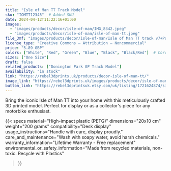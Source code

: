 ```yaml
---
title: "Isle of Man TT Track Model"
sku: "IOMTT12345"  # Added SKU
date: 2024-04-12T11:22:16+01:00
images:
  - "images/products/decor/isle-of-man/IMG_8342.jpeg"
  - "images/products/decor/isle-of-man/isle-of-man-tt.jpeg"
file_3mf: "images/products/decor/isle-of-man/Isle of Man TT track v7+Podium-Multicolour.3mf"  # Relative link for 3MF file
license_type: "Creative Commons — Attribution — Noncommercial"
price: "5.89 GBP"
colors: ["White", "Red", "Green", "Blue", "Black", "Black/Red"]  # Corrected color formatting
sizes: ["One Size"]
draft: false
related_products: ["Donington Park GP Track Model"]
availability: "in stock"
link: "https://rebel3dprints.uk/products/decor-isle-of-man-tt/"
image_link: "https://rebel3dprints.uk/images/products/decor/isle-of-man/isle-of-man-tt.jpeg"
button_link: "https://rebel3dprintsuk.etsy.com/uk/listing/1721624874/silverstone-race-track-scale-model-with"
---
```


Bring the iconic Isle of Man TT into your home with this meticulously crafted 3D printed model. Perfect for display or as a collector's piece for any motorbike enthusiast.

{{< specs
    material="High-impact plastic (PETG)"
    dimensions="20x10 cm"
    weight="200 grams"
    compatibility="Desk display"
    usage_instructions="Handle with care, display proudly."
    care_and_maintenance="Wash with soapy water, avoid harsh chemicals."
    warranty_information="Lifetime Warranty - Free replacement"
    environmental_or_safety_information="Made from recycled materials, non-toxic. Recycle with Plastics"
>}}
